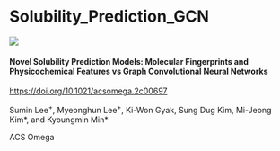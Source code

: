 # Solubility_Prediction_GCN

<img src="https://github.com/mhlee216/Solubility_Prediction_GCN/blob/main/main.png">

#### Novel Solubility Prediction Models: Molecular Fingerprints and Physicochemical Features vs Graph Convolutional Neural Networks

<a href="https://doi.org/10.1021/acsomega.2c00697">https://doi.org/10.1021/acsomega.2c00697</a>

Sumin Lee<sup>+</sup>, Myeonghun Lee<sup>+</sup>, Ki-Won Gyak, Sung Dug Kim, Mi-Jeong Kim\*, and Kyoungmin Min\*

ACS Omega
